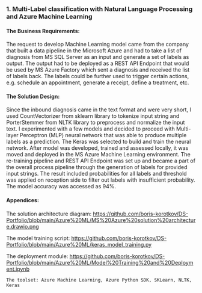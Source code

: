 ### 1. Multi-Label classification with Natural Language Processing and Azure Machine Learning 

#### The Business Requirements: 
The request to develop Machine Learning model came from the company that built a data pipeline in the Microsoft Azure and had to take a list of diagnosis from MS SQL Server as an input and generate a set of labels as output. The output had to be deployed as a REST API Endpoint that would be used by MS Azure Factory which sent a diagnosis and received the list of labels back. The labels could be  further used to trigger certain actions, e.g.  schedule an appointment, generate a receipt, define a treatment, etc. 

#### The Solution Design: 
Since the inbound diagnosis came in the text format and were very short, I used CountVectorizer from sklearn library to tokenize input string and PorterStemmer from NLTK library to preprocess and normalize the input text.
I experimented with a few models and decided to proceed with Multi-layer Perceptron (MLP) neural network  that was able to produce multiple labels as a prediction. The Keras was selected to build and train the neural network. 
After model was developed, trained and assessed locally, it was moved and deployed in the  MS Azure Machine Learning environment. The re-training pipeline and REST API Endpoint was set up and became a part of the overall process pipeline through the generation of labels for provided input strings. The result included probabilities for all labels  and threshold was applied on reception side to filter out labels with insufficient probability. The model accuracy was accessed as 94%.

#### Appendices: 
The solution architecture diagram: https://github.com/boris-korotkov/DS-Portfolio/blob/main/Azure%20ML/MS%20Azure%20solution%20architecture.drawio.png

 The model training script: https://github.com/boris-korotkov/DS-Portfolio/blob/main/Azure%20ML/keras_model_training.py
   
 The deployment module: https://github.com/boris-korotkov/DS-Portfolio/blob/main/Azure%20ML/Model%20Training%20and%20Deployment.ipynb
      
 `The toolset: Azure Machine Learning, Azure Python SDK, SKLearn, NLTK, Keras`
